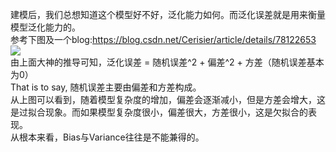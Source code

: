 建模后，我们总想知道这个模型好不好，泛化能力如何。而泛化误差就是用来衡量模型泛化能力的。   
参考下图及一个blog:https://blog.csdn.net/Cerisier/article/details/78122653  
![](https://pic4.zhimg.com/80/v2-286539c808d9a429e69fd59fe33a16dd_720w.jpg?source=1940ef5c)  
由上面大神的推导可知，泛化误差 = 随机误差^2 + 偏差^2 + 方差（随机误差基本为0）  
That is to say, 随机误差主要由偏差和方差构成。  
从上图可以看到，随着模型复杂度的增加，偏差会逐渐减小，但是方差会增大，这是过拟合现象。而如果模型复杂度很小，偏差很大，方差很小，这是欠拟合的表现。  
从根本来看，Bias与Variance往往是不能兼得的。

